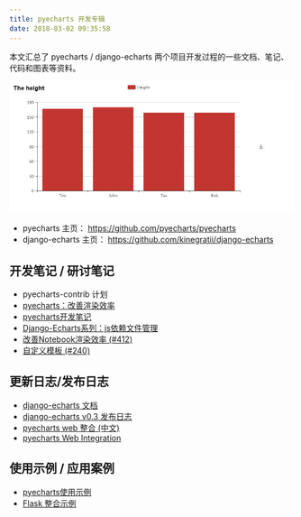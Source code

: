 ```yaml
---
title: pyecharts 开发专辑
date: 2018-03-02 09:35:58
---
```


本文汇总了 pyecharts / django-echarts 两个项目开发过程的一些文档、笔记、代码和图表等资料。

![demo](/images/height_bar_demo.jpg)

- pyecharts 主页： https://github.com/pyecharts/pyecharts
- django-echarts 主页： https://github.com/kinegratii/django-echarts

## 开发笔记 / 研讨笔记

- pyecharts-contrib 计划
- [pyecharts：改善渲染效率](/2018/03/03/make-chart-render-faster/)
- [pyecharts开发笔记](/2017/11/23/pyecharts-development-note/)
- [Django-Echarts系列：js依赖文件管理](/2017/09/06/django-echarts-js-manage/)
- [改善Notebook渲染效率 (#412)](https://github.com/pyecharts/pyecharts/issues/412)
- [自定义模板 (#240)](https://github.com/pyecharts/pyecharts/pull/240)

## 更新日志/发布日志

- [django-echarts 文档](http://django-echarts.readthedocs.io/zh_CN/latest/index.html)
- [django-echarts v0.3 发布日志](/2018/02/25/django-echarts-030-release-note/)
- [pyecharts web 整合 (中文)](http://pyecharts.org/#/zh-cn/web_integration)
- [pyecharts Web Integration](http://pyecharts.org/#/en-us/web_integration)

## 使用示例 / 应用案例

- [pyecharts使用示例](/2017/08/02/pyecharts-example/)
- [Flask 整合示例](https://github.com/pyecharts/flask_demo)
